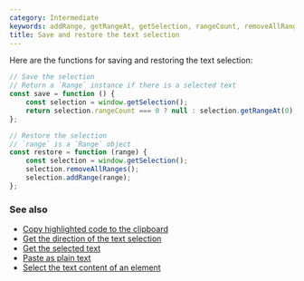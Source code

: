 ```yaml
---
category: Intermediate
keywords: addRange, getRangeAt, getSelection, rangeCount, removeAllRanges, restore range, window get selection
title: Save and restore the text selection
---
```


Here are the functions for saving and restoring the text selection:

```js
// Save the selection
// Return a `Range` instance if there is a selected text
const save = function () {
    const selection = window.getSelection();
    return selection.rangeCount === 0 ? null : selection.getRangeAt(0);
};

// Restore the selection
// `range` is a `Range` object
const restore = function (range) {
    const selection = window.getSelection();
    selection.removeAllRanges();
    selection.addRange(range);
};
```

### See also

-   [Copy highlighted code to the clipboard](/copy-highlighted-code-to-the-clipboard)
-   [Get the direction of the text selection](/get-the-direction-of-the-text-selection)
-   [Get the selected text](/get-the-selected-text)
-   [Paste as plain text](/paste-as-plain-text)
-   [Select the text content of an element](/select-the-text-content-of-an-element)
